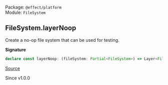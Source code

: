Package: `@effect/platform`<br />
Module: `FileSystem`<br />

## FileSystem.layerNoop

Create a no-op file system that can be used for testing.

**Signature**

```ts
declare const layerNoop: (fileSystem: Partial<FileSystem>) => Layer<FileSystem>
```

[Source](https://github.com/Effect-TS/effect/tree/main/packages/platform/src/FileSystem.ts#L481)

Since v1.0.0